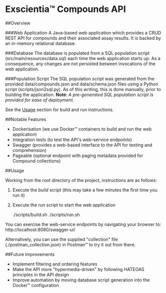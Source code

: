 Exscientia&trade; Compounds API
========================

##Overview

###Web Application
A Java-based web application which provides a CRUD REST API for compounds and their 
associated assay results. It is backed by an in-memory relational database.

###Database
The database is populated from a SQL population script (src/main/resources/data.sql) 
each time the web application starts up. As a consequence, any changes are not 
persisted between invocations of the web application.

###Population Script
The SQL population script was generated from the provided data/compounds.json and 
data/schema.json files using a Python script (scripts/json2sql.py). As of this 
writing, this is done manually, prior to building the application. __Note__: _A pre-generated 
SQL population script is provided for ease of deployment._

See the [Usage](#usage) section for build and run instructions.

##Notable Features

- Dockerisation (we use Docker&trade; containers to build and run the web application)
- Integration tests (to test the API's web-service endpoints)
- Swagger (provides a web-based interface to the API for testing and comprehension)
- Pageable (optional endpoint with paging metadata provided for Compound collections)


<div id="usage"></div>

##Usage

Working from the root directory of the project, instructions are as follows:

1. Execute the _build_ script (this may take a few minutes the first time you run it)
2. Execute the _run_ script to start the web application


    ./scripts/build.sh
    ./scripts/run.sh

You can exercise the web-service endpoints by navigating your browser to:
http://localhost:8080/swagger-ui/

Alternatively, you can use the supplied "collection" file (./postman_collection.json) in Postman&trade; to try it out from there.

##Future Improvements

- Implement filtering and ordering features
- Make the API more "hypermedia-driven" by following HATEOAS principles in the API design 
- Improve automation by moving database script generation into the Docker&trade; configuration
